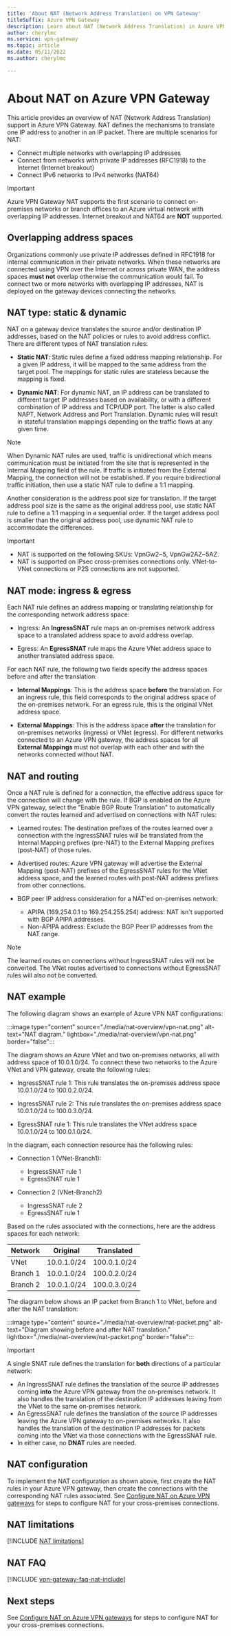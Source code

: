 ```yaml
---
title: 'About NAT (Network Address Translation) on VPN Gateway'
titleSuffix: Azure VPN Gateway
description: Learn about NAT (Network Address Translation) in Azure VPN to connect networks with overlapping address spaces.
author: cherylmc
ms.service: vpn-gateway
ms.topic: article
ms.date: 05/11/2022
ms.author: cherylmc

---
```

# About NAT on Azure VPN Gateway

This article provides an overview of NAT (Network Address Translation) support in Azure VPN Gateway. NAT defines the mechanisms to translate one IP address to another in an IP packet. There are multiple scenarios for NAT:

* Connect multiple networks with overlapping IP addresses
* Connect from networks with private IP addresses (RFC1918) to the Internet (Internet breakout)
* Connect IPv6 networks to IPv4 networks (NAT64)

> [!IMPORTANT]
> Azure VPN Gateway NAT supports the first scenario to connect on-premises networks or branch offices to an Azure virtual network with overlapping IP addresses. Internet breakout and NAT64 are **NOT** supported.

## <a name="why"></a>Overlapping address spaces

Organizations commonly use private IP addresses defined in RFC1918 for internal communication in their private networks. When these networks are connected using VPN over the Internet or across private WAN, the address spaces **must not** overlap otherwise the communication would fail. To connect two or more networks with overlapping IP addresses, NAT is deployed on the gateway devices connecting the networks.

## <a name="type"></a>NAT type: static & dynamic

NAT on a gateway device translates the source and/or destination IP addresses, based on the NAT policies or rules to avoid address conflict. There are different types of NAT translation rules:

* **Static NAT**: Static rules define a fixed address mapping relationship. For a given IP address, it will be mapped to the same address from the target pool. The mappings for static rules are stateless because the mapping is fixed.

* **Dynamic NAT**: For dynamic NAT, an IP address can be translated to different target IP addresses based on availability, or with a different combination of IP address and TCP/UDP port. The latter is also called NAPT, Network Address and Port Translation. Dynamic rules will result in stateful translation mappings depending on the traffic flows at any given time.

> [!NOTE]
> When Dynamic NAT rules are used, traffic is unidirectional which means communication must be initiated from the site that is represented in the Internal Mapping field of the rule. If traffic is initiated from the External Mapping, the connection will not be established. If you require bidirectional traffic initiation, then use a static NAT rule to define a 1:1 mapping.

Another consideration is the address pool size for translation. If the target address pool size is the same as the original address pool, use static NAT rule to define a 1:1 mapping in a sequential order. If the target address pool is smaller than the original address pool, use dynamic NAT rule to accommodate the differences.

> [!IMPORTANT]
> * NAT is supported on the following SKUs: VpnGw2~5, VpnGw2AZ~5AZ.
> * NAT is supported on IPsec cross-premises connections only. VNet-to-VNet connections or P2S connections are not supported.

## <a name="mode"></a>NAT mode: ingress & egress

Each NAT rule defines an address mapping or translating relationship for the corresponding network address space:

* Ingress: An **IngressSNAT** rule maps an on-premises network address space to a translated address space to avoid address overlap.

* Egress: An **EgressSNAT** rule maps the Azure VNet address space to another translated address space. 

For each NAT rule, the following two fields specify the address spaces before and after the translation:

* **Internal Mappings**: This is the address space **before** the translation. For an ingress rule, this field corresponds to the original address space of the on-premises network. For an egress rule, this is the original VNet address space.

* **External Mappings**: This is the address space **after** the translation for on-premises networks (ingress) or VNet (egress). For different networks connected to an Azure VPN gateway, the address spaces for all **External Mappings** must not overlap with each other and with the networks connected without NAT.

## <a name="routing"></a>NAT and routing

Once a NAT rule is defined for a connection, the effective address space for the connection will change with the rule. If BGP is enabled on the Azure VPN gateway, select the "Enable BGP Route Translation" to automatically convert the routes learned and advertised on connections with NAT rules:

* Learned routes: The destination prefixes of the routes learned over a connection with the IngressSNAT rules will be translated from the Internal Mapping prefixes (pre-NAT) to the External Mapping prefixes (post-NAT) of those rules.

* Advertised routes: Azure VPN gateway will advertise the External Mapping (post-NAT) prefixes of the EgressSNAT rules for the VNet address space, and the learned routes with post-NAT address prefixes from other connections.

* BGP peer IP address consideration for a NAT'ed on-premises network:
   * APIPA (169.254.0.1 to 169.254.255.254) address: NAT isn't supported with BGP APIPA addresses.
   * Non-APIPA address: Exclude the BGP Peer IP addresses from the NAT range.

> [!NOTE]
> The learned routes on connections without IngressSNAT rules will not be converted. The VNet routes advertised to connections without EgressSNAT rules will also not be converted.
>

## <a name="example"></a>NAT example

The following diagram shows an example of Azure VPN NAT configurations:

:::image type="content" source="./media/nat-overview/vpn-nat.png" alt-text="NAT diagram." lightbox="./media/nat-overview/vpn-nat.png" border="false":::

The diagram shows an Azure VNet and two on-premises networks, all with address space of 10.0.1.0/24. To connect these two networks to the Azure VNet and VPN gateway, create the following rules:

* IngressSNAT rule 1: This rule translates the on-premises address space 10.0.1.0/24 to 100.0.2.0/24.

* IngressSNAT rule 2: This rule translates the on-premises address space 10.0.1.0/24 to 100.0.3.0/24.

* EgressSNAT rule 1: This rule translates the VNet address space 10.0.1.0/24 to 100.0.1.0/24.

In the diagram, each connection resource has the following rules:

* Connection 1 (VNet-Branch1):
    * IngressSNAT rule 1
    * EgressSNAT rule 1

* Connection 2 (VNet-Branch2)
    * IngressSNAT rule 2
    * EgressSNAT rule 1

Based on the rules associated with the connections, here are the address spaces for each network:

| Network  | Original    | Translated   |
| ---      | ---         | ---          |
| VNet     | 10.0.1.0/24 | 100.0.1.0/24 |
| Branch 1 | 10.0.1.0/24 | 100.0.2.0/24 |
| Branch 2 | 10.0.1.0/24 | 100.0.3.0/24 |

The diagram below shows an IP packet from Branch 1 to VNet, before and after the NAT translation:

:::image type="content" source="./media/nat-overview/nat-packet.png" alt-text="Diagram showing before and after NAT translation." lightbox="./media/nat-overview/nat-packet.png" border="false":::

> [!IMPORTANT]
> A single SNAT rule defines the translation for **both** directions of a particular network:
>
> * An IngressSNAT rule defines the translation of the source IP addresses coming **into** the Azure VPN gateway from the on-premises network. It also handles the translation of the destination IP addresses leaving from the VNet to the same on-premises network.
> * An EgressSNAT rule defines the translation of the source IP addresses leaving the Azure VPN gateway to on-premises networks. It also handles the translation of the destination IP addresses for packets coming into the VNet via those connections with the EgressSNAT rule.
> * In either case, no **DNAT** rules are needed.

## <a name="config"></a>NAT configuration

To implement the NAT configuration as shown above, first create the NAT rules in your Azure VPN gateway, then create the connections with the corresponding NAT rules associated. See [Configure NAT on Azure VPN gateways](nat-howto.md) for steps to configure NAT for your cross-premises connections.

## NAT limitations

[!INCLUDE [NAT limitations](../../includes/vpn-gateway-nat-limitations.md)]

## <a name="faq"></a>NAT FAQ

[!INCLUDE [vpn-gateway-faq-nat-include](../../includes/vpn-gateway-faq-nat-include.md)]

## Next steps

See [Configure NAT on Azure VPN gateways](nat-howto.md) for steps to configure NAT for your cross-premises connections.
